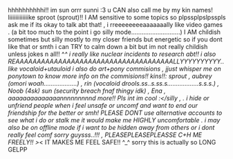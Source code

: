 hhhhhhhhhhi!! im sun orrr sunni :3 u CAN also call me by my kin names! liiiiiiiiiiiiike sproot (sprout)!! I AM sensitive to some topics so plpssplpslpsspls ask me if its okay to talk abt that! , i rreeeeeeeeaaaaaaally like video games . (a bit too much to the point i go silly mode............................) I AM childish sometimes but silly mostly to my closer friends but energetic so if you dont like that or smth i can TRY to calm down a bit but im not really childish unless jokes n all!! ^_^ i really like nuclear incidents to research abt!! i also REAAAAAAAAAAAAAAAAAAAAAAAAAAAAAAAAAAAAALLYYYYYYYYYY.. like vocaloid+utauloid i also do art+pony commisions , jjust whisper me on ponytown to know more info on the commisions!! kins!!: sprout , aubrey (omori woah...................) , rin (vocaloid drools.ss..s.ss.s..................s.s.s.) , Noob (4sk)  sun (security breach fnaf thingy idk) , Ena , aaaaaaaaaaaaaannnnnnnnnd more!!
Pls int im cool :</silly ,   . i hide or unfriend people when i feel unsafe or uncomf and want to end our friendship for the better or smh! PLEASE DONT use alternative accounts to see what i do or stalk me it would make me HIGHLY uncomfortable .  i may also be on offline mode if i want to be hidden away from others or i dont really feel comf sorry guysss..!!! , PLEASEPLEASEPLEASSE C+H ME FREELY!! >_< IT MAKES ME FEEL SAFE!! ^_^ sorry this is actually so LONG GELPP 
